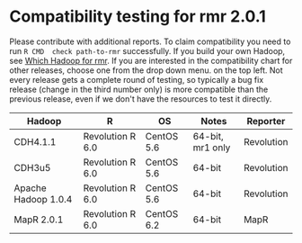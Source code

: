 # Compatibility testing for rmr 2.0.1
Please contribute with additional reports. To claim compatibility you need to run `R CMD  check path-to-rmr` successfully.
If you build your own Hadoop, see [Which Hadoop for rmr](https://github.com/RevolutionAnalytics/RHadoop/wiki/Which-Hadoop-for-rmr).
If you are interested in the compatibility chart for other releases, choose one from the drop down menu. on the top left. Not every release gets a complete round of testing, so typically a bug fix release (change in the third number only) is more compatible than the previous release, even if we don't have the resources to test it directly. 

<table>
<thead>
<tr><th>Hadoop</th><th>R</th><th>OS</th><th>Notes</th><th>Reporter</th></tr>
</thead>
<tbody>
<tr><td>CDH4.1.1</td><td>Revolution R 6.0</td><td>CentOS 5.6</td><td>64-bit, mr1 only</td><td>Revolution</td></tr>
<tr><td>CDH3u5</td><td>Revolution R 6.0</td><td>CentOS 5.6</td><td>64-bit</td><td>Revolution</td></tr>
<tr><td>Apache Hadoop 1.0.4</td><td>Revolution R 6.0</td><td>CentOS 5.6</td><td>64-bit</td><td>Revolution</td></tr>
<tr><td>MapR 2.0.1</td><td>Revolution R 6.0</td><td>CentOS 6.2</td><td>64-bit</td><td>MapR</td></tr></tbody>
</table>
